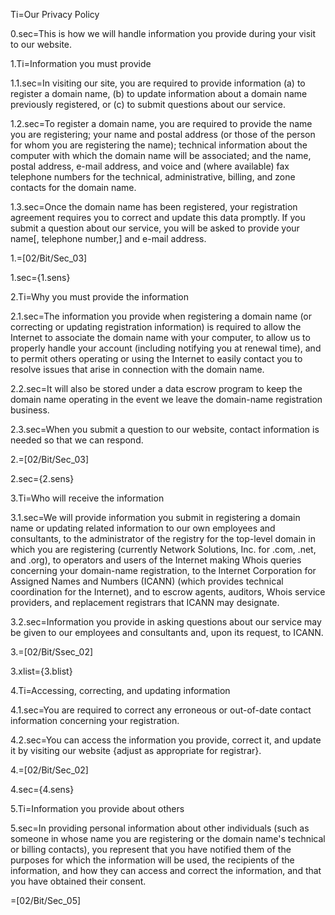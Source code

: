 Ti=Our Privacy Policy

0.sec=This is how we will handle information you provide during your visit to our website.

1.Ti=Information you must provide

1.1.sec=In visiting our site, you are required to provide information (a) to register a domain name, (b) to update information about a domain name previously registered, or (c) to submit questions about our service.

1.2.sec=To register a domain name, you are required to provide the name you are registering; your name and postal address (or those of the person for whom you are registering the name); technical information about the computer with which the domain name will be associated; and the name, postal address, e-mail address, and voice and (where available) fax telephone numbers for the technical, administrative, billing, and zone contacts for the domain name.

1.3.sec=Once the domain name has been registered, your registration agreement requires you to correct and update this data promptly. If you submit a question about our service, you will be asked to provide your name[, telephone number,] and e-mail address.

1.=[02/Bit/Sec_03]

1.sec={1.sens}

2.Ti=Why you must provide the information

2.1.sec=The information you provide when registering a domain name (or correcting or updating registration information) is required to allow the Internet to associate the domain name with your computer, to allow us to properly handle your account (including notifying you at renewal time), and to permit others operating or using the Internet to easily contact you to resolve issues that arise in connection with the domain name.

2.2.sec=It will also be stored under a data escrow program to keep the domain name operating in the event we leave the domain-name registration business.

2.3.sec=When you submit a question to our website, contact information is needed so that we can respond.

2.=[02/Bit/Sec_03]

2.sec={2.sens}


3.Ti=Who will receive the information

3.1.sec=We will provide information you submit in registering a domain name or updating related information to our own employees and consultants, to the administrator of the registry for the top-level domain in which you are registering (currently Network Solutions, Inc. for .com, .net, and .org), to operators and users of the Internet making Whois queries concerning your domain-name registration, to the Internet Corporation for Assigned Names and Numbers (ICANN) (which provides technical coordination for the Internet), and to escrow agents, auditors, Whois service providers, and replacement registrars that ICANN may designate.

3.2.sec=Information you provide in asking questions about our service may be given to our employees and consultants and, upon its request, to ICANN.

3.=[02/Bit/Ssec_02]

3.xlist={3.blist}

4.Ti=Accessing, correcting, and updating information

4.1.sec=You are required to correct any erroneous or out-of-date contact information concerning your registration.

4.2.sec=You can access the information you provide, correct it, and update it by visiting our website {adjust as appropriate for registrar}.

4.=[02/Bit/Sec_02]

4.sec={4.sens}

5.Ti=Information you provide about others

5.sec=In providing personal information about other individuals (such as someone in whose name you are registering or the domain name's technical or billing contacts), you represent that you have notified them of the purposes for which the information will be used, the recipients of the information, and how they can access and correct the information, and that you have obtained their consent.

=[02/Bit/Sec_05]